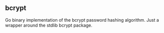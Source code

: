 ## bcrypt

Go binary implementation of the bcrypt password hashing algorithm.
Just a wrapper around the stdlib bcrypt package.
